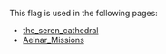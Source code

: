 This flag is used in the following pages:
 - [the_seren_cathedral](../events/the_seren_cathedral.md)
 - [Aelnar_Missions](../missions/Aelnar_Missions.md)
